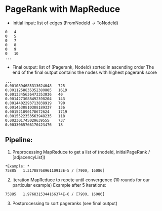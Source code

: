 # PageRank with MapReduce
- Initial input: list of edges (FromNodeId -> ToNodeId)
```
0	4
0	5
0	7
0	8
0	9
0	10
...
```
- Final output: list of (Pagerank, NodeId) sorted in ascending order
The end of the final output contains the nodes with highest pagerank score
```
...
0.0010894685313624648	725
0.0011258835352380885	1619
0.0013345636473353036	40
0.0014273088492398204	143
0.0014402293713838919	790
0.0014530810388189337	136
0.001521890178672624	1719
0.0015522353563948235	118
0.002301745029639555	737
0.0033065766170423476	18
```

## Pipeline:
1. Preprocessing MapReduce to get a list of (nodeId, initialPageRank / [adjacencyList])
```
*Example: *
75885	1.3178876896110913E-5 / [7900, 16086]
```
2. Iteration MapReduce to repete until convergence (10 rounds for our particular example)
Example after 5 iterations:
```
75885	1.9768315344166374E-6 / [7900, 16086]
```
3. Postprocessing to sort pageranks (see final output)

